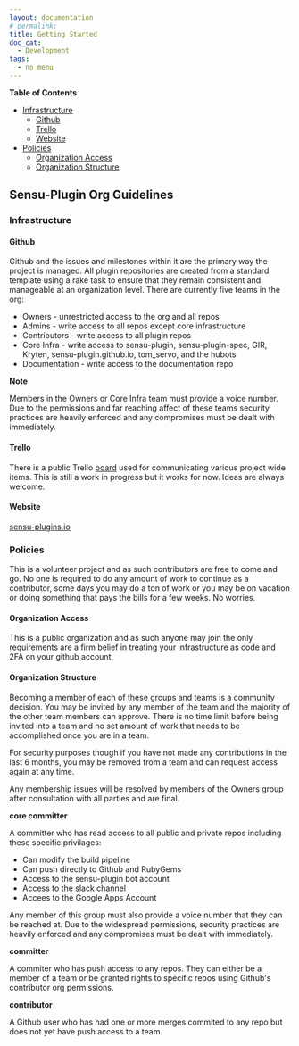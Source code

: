 ```yaml
---
layout: documentation
# permalink:
title: Getting Started
doc_cat:
  - Development
tags:
  - no_menu
---
```


**Table of Contents**

- [Infrastructure](#Infrastructure)
    - [Github](#github)
    - [Trello](#trello)
    - [Website](#website)
- [Policies](#policies)
    - [Organization Access](#organization-access)
    - [Organization Structure](#organization-structure)

## Sensu-Plugin Org Guidelines

### Infrastructure

#### Github

Github and the issues and milestones within it are the primary way the project is managed.  All plugin repositories are created from a standard template using a rake task to ensure that they remain consistent and manageable at an organization level.  There are currently five teams in the org:

* Owners - unrestricted access to the org and all repos
* Admins - write access to all repos except core infrastructure
* Contributors - write access to all plugin repos
* Core Infra - write access to sensu-plugin, sensu-plugin-spec, GIR, Kryten, sensu-plugin.github.io, tom_servo, and the hubots
* Documentation - write access to the documentation repo

**Note**

Members in the Owners or Core Infra team must provide a voice number.  Due to the permissions and far reaching affect of these teams security  practices are heavily enforced and any compromises must be dealt with immediately.

#### Trello

There is a public Trello [board](https://trello.com/b/QjkJ8CS3/sensu-community-plugins) used for communicating various project wide items.  This is still a work in progress but it works for now.  Ideas are always welcome.

#### Website

[sensu-plugins.io](http://sensu-plugins.io/)


### Policies

This is a volunteer project and as such contributors are free to come and go.  No one is required to do any amount of work to continue as a contributor, some days you may do a ton of work or you may be on vacation or doing something that pays the bills for a few weeks.  No worries.

#### Organization Access

This is a public organization and as such anyone may join the only requirements are a firm belief in treating your infrastructure as code and 2FA on your github account.

#### Organization Structure

Becoming a member of each of these groups and teams is a community decision.  You may be invited by any member of the team and the majority of the other team members can approve.  There is no time limit before being invited into a team and no set amount of work that needs to be accomplished once you are in a team.

For security purposes though if you have not made any contributions in the last 6 months, you may be removed from a team and can request access again at any time.

Any membership issues will be resolved by members of the Owners group after consultation with all parties and are final.

**core committer**

A committer who has read access to all public and private repos including these specific privilages:
* Can modify the build pipeline
* Can push directly to Github and RubyGems
* Access to the sensu-plugin bot account
* Access to the slack channel
* Accees to the Google Apps Account

Any member of this group must also provide a voice number that they can be reached at.  Due to the widespread permissions, security practices are heavily enforced and any compromises must be dealt with immediately.

**committer**

A commiter who has push access to any repos. They can either be a member of a team or be granted rights to specific repos using Github's contributor org permissions.

**contributor**

A Github user who has had one or more merges commited to any repo but does not yet have push access to a team.


